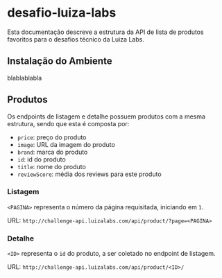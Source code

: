 # desafio-luiza-labs
Esta documentação descreve a estrutura da API de lista de produtos favoritos para o desafios técnico da Luiza Labs.

## Instalação do Ambiente

blablablabla

## Produtos

Os endpoints de listagem e detalhe possuem produtos com a mesma estrutura, sendo que esta é composta por:

- `price`: preço do produto
- `image`: URL da imagem do produto
- `brand`: marca do produto
- `id`: id do produto
- `title`: nome do produto
- `reviewScore`: média dos reviews para este produto

### Listagem

`<PAGINA>` representa o número da página requisitada, iniciando em `1`.

URL: `http://challenge-api.luizalabs.com/api/product/?page=<PAGINA>`

### Detalhe

`<ID>` representa o `id` do produto, a ser coletado no endpoint de listagem.

URL: `http://challenge-api.luizalabs.com/api/product/<ID>/`
